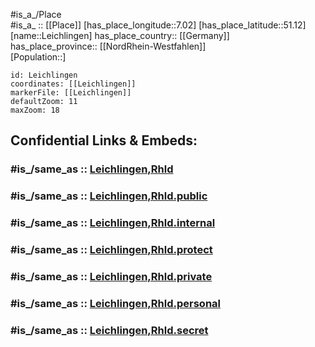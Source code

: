 ﻿---
confidential: public
isDeleted: false
location:
- 51.12
- 7.02
mapmarker: city
mapzoom:
- 7
- 12
SpocWebEntityId: 31918
tags:
- geo/City
type: City
---

#is_a_/Place  
#is_a_ :: [[Place]] 
[has_place_longitude::7.02] 
[has_place_latitude::51.12] 
[name::Leichlingen] 
has_place_country:: [[Germany]]  
has_place_province:: [[NordRhein-Westfahlen]]  
[Population::] 



```leaflet
id: Leichlingen
coordinates: [[Leichlingen]] 
markerFile: [[Leichlingen]] 
defaultZoom: 11 
maxZoom: 18
```


## Confidential Links & Embeds: 

### #is_/same_as :: [Leichlingen,Rhld](/_Standards/Earth/Continent/Europe/Europe~Central/Germany/Germany~West/Nordrhein-Westfalen/counties~NW/Rheinisch-Berg.Kreis/cities~Rheinisch-Bergisch/Leichlingen,Rhld.md) 

### #is_/same_as :: [Leichlingen,Rhld.public](/_public/Earth/Continent/Europe/Europe~Central/Germany/Germany~West/Nordrhein-Westfalen/counties~NW/Rheinisch-Berg.Kreis/cities~Rheinisch-Bergisch/Leichlingen,Rhld.public.md) 

### #is_/same_as :: [Leichlingen,Rhld.internal](/_internal/Earth/Continent/Europe/Europe~Central/Germany/Germany~West/Nordrhein-Westfalen/counties~NW/Rheinisch-Berg.Kreis/cities~Rheinisch-Bergisch/Leichlingen,Rhld.internal.md) 

### #is_/same_as :: [Leichlingen,Rhld.protect](/_protect/Earth/Continent/Europe/Europe~Central/Germany/Germany~West/Nordrhein-Westfalen/counties~NW/Rheinisch-Berg.Kreis/cities~Rheinisch-Bergisch/Leichlingen,Rhld.protect.md) 

### #is_/same_as :: [Leichlingen,Rhld.private](/_private/Earth/Continent/Europe/Europe~Central/Germany/Germany~West/Nordrhein-Westfalen/counties~NW/Rheinisch-Berg.Kreis/cities~Rheinisch-Bergisch/Leichlingen,Rhld.private.md) 

### #is_/same_as :: [Leichlingen,Rhld.personal](/_personal/Earth/Continent/Europe/Europe~Central/Germany/Germany~West/Nordrhein-Westfalen/counties~NW/Rheinisch-Berg.Kreis/cities~Rheinisch-Bergisch/Leichlingen,Rhld.personal.md) 

### #is_/same_as :: [Leichlingen,Rhld.secret](/_secret/Earth/Continent/Europe/Europe~Central/Germany/Germany~West/Nordrhein-Westfalen/counties~NW/Rheinisch-Berg.Kreis/cities~Rheinisch-Bergisch/Leichlingen,Rhld.secret.md)

